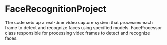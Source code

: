 # FaceRecognitionProject

The code sets up a real-time video capture system that processes each frame to 
detect and recognize faces using specified models.
FaceProcessor class responsible for processing video frames to detect and 
recognize faces.


